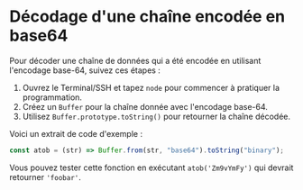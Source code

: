 # Décodage d'une chaîne encodée en base64

Pour décoder une chaîne de données qui a été encodée en utilisant l'encodage base-64, suivez ces étapes :

1. Ouvrez le Terminal/SSH et tapez `node` pour commencer à pratiquer la programmation.
2. Créez un `Buffer` pour la chaîne donnée avec l'encodage base-64.
3. Utilisez `Buffer.prototype.toString()` pour retourner la chaîne décodée.

Voici un extrait de code d'exemple :

```js
const atob = (str) => Buffer.from(str, "base64").toString("binary");
```

Vous pouvez tester cette fonction en exécutant `atob('Zm9vYmFy')` qui devrait retourner `'foobar'`.
